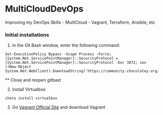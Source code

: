 # MultiCloudDevOps
Improving my DevOps Skills - MultiCloud - Vagrant, Terraform, Ansible, etc

### Initial installations
1. In the Git Bash window, enter the following command:
```
Set-ExecutionPolicy Bypass -Scope Process -Force; [System.Net.ServicePointManager]::SecurityProtocol = [System.Net.ServicePointManager]::SecurityProtocol -bor 3072; iex ((New-Object System.Net.WebClient).DownloadString('https://community.chocolatey.org/install.ps1'))
```
** Close and reopen gitbast

2. Install Virtualbox
```
choco install virtualbox
```

3. Go [Vagrant Official Site](https://developer.hashicorp.com/vagrant/install) and download Vagrant